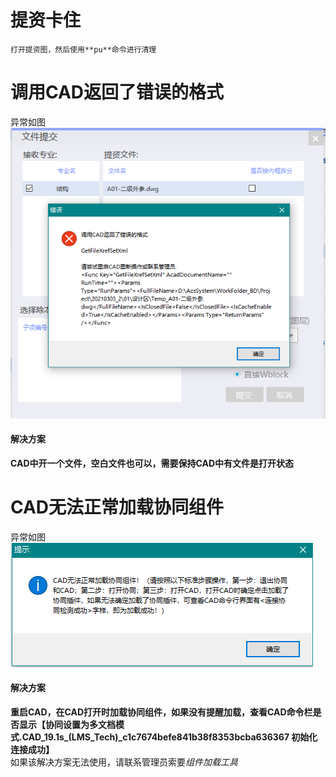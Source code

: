 # 提资卡住  
    打开提资图，然后使用**pu**命令进行清理


# 调用CAD返回了错误的格式    

异常如图    
![调用CAD返回了错误的格式](../Img/调用CAD返回了错误的格式.png)  
#### 解决方案
**CAD中开一个文件，空白文件也可以，需要保持CAD中有文件是打开状态**  


# CAD无法正常加载协同组件   

异常如图
![CAD无法正常加载协同组件](../Img/CAD无法正常加载组件.png)  
#### 解决方案 
**重启CAD，在CAD打开时加载协同组件，如果没有提醒加载，查看CAD命令栏是否显示【协同设置为多文档模式.CAD_19.1s_(LMS_Tech)_c1c7674befe841b38f8353bcba636367 初始化连接成功】**  
如果该解决方案无法使用，请联系管理员索要*组件加载工具*


